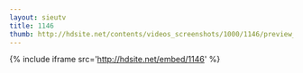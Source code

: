 ```yaml
---
layout: sieutv
title: 1146
thumb: http://hdsite.net/contents/videos_screenshots/1000/1146/preview_360p.mp4.jpg
---
```

{% include iframe src='http://hdsite.net/embed/1146' %}
 
